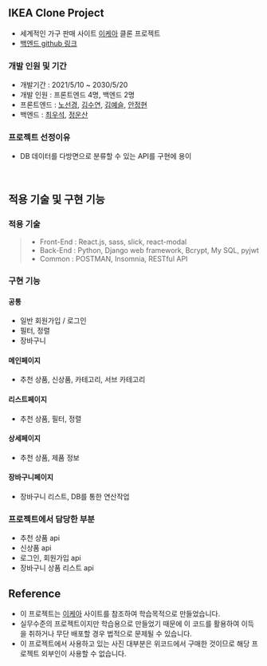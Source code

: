 ## IKEA Clone Project

- 세계적인 가구 판매 사이트 [이케아](https://www.ikea.com/kr/ko/) 클론 프로젝트
- [백엔드 github 링크](https://github.com/wecode-bootcamp-korea/20-1st-WIKEA-backend)

### 개발 인원 및 기간

- 개발기간 : 2021/5/10 ~ 2030/5/20
- 개발 인원 : 프론트엔드 4명, 백엔드 2명
- 프론트엔드 : [노선경](https://github.com/celline1637), [김수연](https://github.com/ksy4568), [김예슬](https://github.com/yesl-kim), [안정현](https://github.com/ahnjeongh2)
- 백엔드 : [최우석](https://github.com/tonic523), [정운산](https://github.com/Action2theFuture)


### 프로젝트 선정이유

- DB 데이터를 다방면으로 분류할 수 있는 API를 구현에 용이

<br>

## 적용 기술 및 구현 기능

### 적용 기술

> - Front-End : React.js, sass, slick, react-modal
> - Back-End : Python, Django web framework, Bcrypt, My SQL, pyjwt
> - Common : POSTMAN, Insomnia, RESTful API



### 구현 기능

#### 공통

- 일반 회원가입 / 로그인
- 필터, 정렬
- 장바구니

#### 메인페이지

- 추천 상품, 신상품, 카테고리, 서브 카테고리

#### 리스트페이지

- 추천 상품, 필터, 정렬

#### 상세페이지

- 추천 상품, 제품 정보

#### 장바구니페이지

- 장바구니 리스트, DB를 통한 연산작업 

### 프로젝트에서 담당한 부분
- 추천 상품 api
- 신상품 api
- 로그인, 회원가입 api
- 장바구니 상품 리스트 api

## Reference

- 이 프로젝트는 [이케아](https://www.ikea.com/kr/ko/) 사이트를 참조하여 학습목적으로 만들었습니다.
- 실무수준의 프로젝트이지만 학습용으로 만들었기 때문에 이 코드를 활용하여 이득을 취하거나 무단 배포할 경우 법적으로 문제될 수 있습니다.
- 이 프로젝트에서 사용하고 있는 사진 대부분은 위코드에서 구매한 것이므로 해당 프로젝트 외부인이 사용할 수 없습니다.
